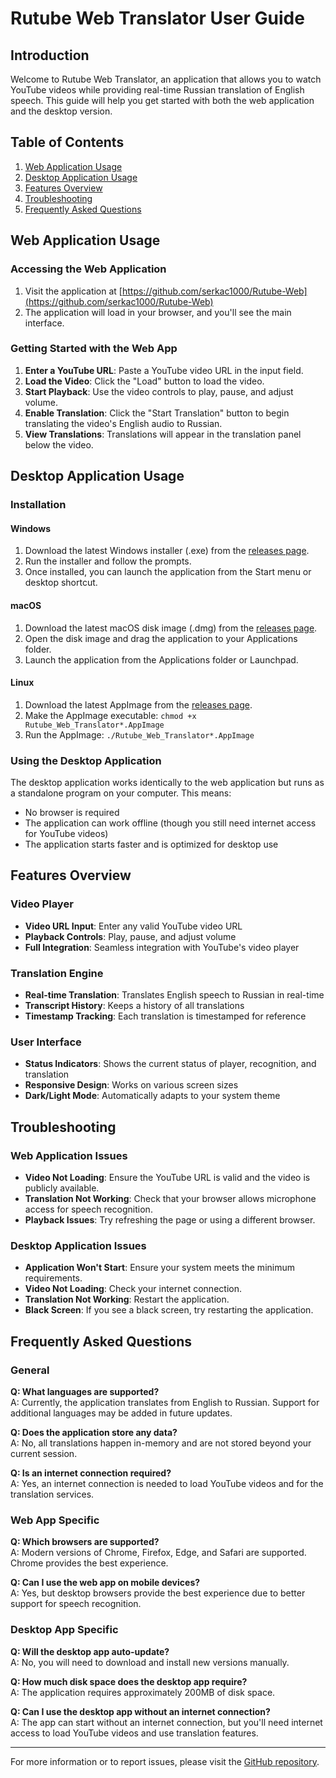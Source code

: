 # Rutube Web Translator User Guide

## Introduction

Welcome to Rutube Web Translator, an application that allows you to watch YouTube videos while providing real-time Russian translation of English speech. This guide will help you get started with both the web application and the desktop version.

## Table of Contents

1. [Web Application Usage](#web-application-usage)
2. [Desktop Application Usage](#desktop-application-usage)
3. [Features Overview](#features-overview)
4. [Troubleshooting](#troubleshooting)
5. [Frequently Asked Questions](#frequently-asked-questions)

## Web Application Usage

### Accessing the Web Application

1. Visit the application at [https://github.com/serkac1000/Rutube-Web](https://github.com/serkac1000/Rutube-Web)
2. The application will load in your browser, and you'll see the main interface.

### Getting Started with the Web App

1. **Enter a YouTube URL**: Paste a YouTube video URL in the input field.
2. **Load the Video**: Click the "Load" button to load the video.
3. **Start Playback**: Use the video controls to play, pause, and adjust volume.
4. **Enable Translation**: Click the "Start Translation" button to begin translating the video's English audio to Russian.
5. **View Translations**: Translations will appear in the translation panel below the video.

## Desktop Application Usage

### Installation

#### Windows

1. Download the latest Windows installer (.exe) from the [releases page](https://github.com/serkac1000/Rutube-Web/releases).
2. Run the installer and follow the prompts.
3. Once installed, you can launch the application from the Start menu or desktop shortcut.

#### macOS

1. Download the latest macOS disk image (.dmg) from the [releases page](https://github.com/serkac1000/Rutube-Web/releases).
2. Open the disk image and drag the application to your Applications folder.
3. Launch the application from the Applications folder or Launchpad.

#### Linux

1. Download the latest AppImage from the [releases page](https://github.com/serkac1000/Rutube-Web/releases).
2. Make the AppImage executable: `chmod +x Rutube_Web_Translator*.AppImage`
3. Run the AppImage: `./Rutube_Web_Translator*.AppImage`

### Using the Desktop Application

The desktop application works identically to the web application but runs as a standalone program on your computer. This means:

- No browser is required
- The application can work offline (though you still need internet access for YouTube videos)
- The application starts faster and is optimized for desktop use

## Features Overview

### Video Player

- **Video URL Input**: Enter any valid YouTube video URL
- **Playback Controls**: Play, pause, and adjust volume
- **Full Integration**: Seamless integration with YouTube's video player

### Translation Engine

- **Real-time Translation**: Translates English speech to Russian in real-time
- **Transcript History**: Keeps a history of all translations
- **Timestamp Tracking**: Each translation is timestamped for reference

### User Interface

- **Status Indicators**: Shows the current status of player, recognition, and translation
- **Responsive Design**: Works on various screen sizes
- **Dark/Light Mode**: Automatically adapts to your system theme

## Troubleshooting

### Web Application Issues

- **Video Not Loading**: Ensure the YouTube URL is valid and the video is publicly available.
- **Translation Not Working**: Check that your browser allows microphone access for speech recognition.
- **Playback Issues**: Try refreshing the page or using a different browser.

### Desktop Application Issues

- **Application Won't Start**: Ensure your system meets the minimum requirements.
- **Video Not Loading**: Check your internet connection.
- **Translation Not Working**: Restart the application.
- **Black Screen**: If you see a black screen, try restarting the application.

## Frequently Asked Questions

### General

**Q: What languages are supported?**  
A: Currently, the application translates from English to Russian. Support for additional languages may be added in future updates.

**Q: Does the application store any data?**  
A: No, all translations happen in-memory and are not stored beyond your current session.

**Q: Is an internet connection required?**  
A: Yes, an internet connection is needed to load YouTube videos and for the translation services.

### Web App Specific

**Q: Which browsers are supported?**  
A: Modern versions of Chrome, Firefox, Edge, and Safari are supported. Chrome provides the best experience.

**Q: Can I use the web app on mobile devices?**  
A: Yes, but desktop browsers provide the best experience due to better support for speech recognition.

### Desktop App Specific

**Q: Will the desktop app auto-update?**  
A: No, you will need to download and install new versions manually.

**Q: How much disk space does the desktop app require?**  
A: The application requires approximately 200MB of disk space.

**Q: Can I use the desktop app without an internet connection?**  
A: The app can start without an internet connection, but you'll need internet access to load YouTube videos and use translation features.

---

For more information or to report issues, please visit the [GitHub repository](https://github.com/serkac1000/Rutube-Web).